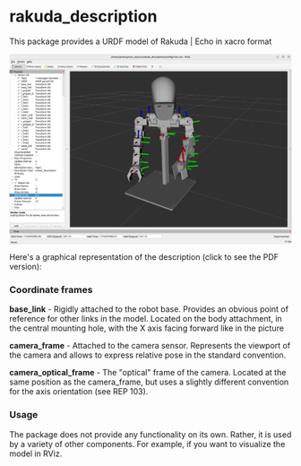 # rakuda_description

This package provides a URDF model of Rakuda | Echo in xacro format

<img align="center" src="https://github.com/andreagavazzi/rakuda_description/blob/main/assets/rakuda_rviz.png"/>


Here's a graphical representation of the description (click to see the PDF version):

### Coordinate frames
**base_link** - Rigidly attached to the robot base. Provides an obvious point of reference for other links in the model. Located on the body attachment, in the central mounting hole, with the X axis facing forward like in the picture

**camera_frame** - Attached to the camera sensor. Represents the viewport of the camera and allows to express relative pose in the standard convention.

**camera_optical_frame** - The "optical" frame of the camera. Located at the same position as the camera_frame, but uses a slightly different convention for the axis orientation (see REP 103).

### Usage
The package does not provide any functionality on its own. Rather, it is used by a variety of other components.
For example, if you want to visualize the model in RViz.
